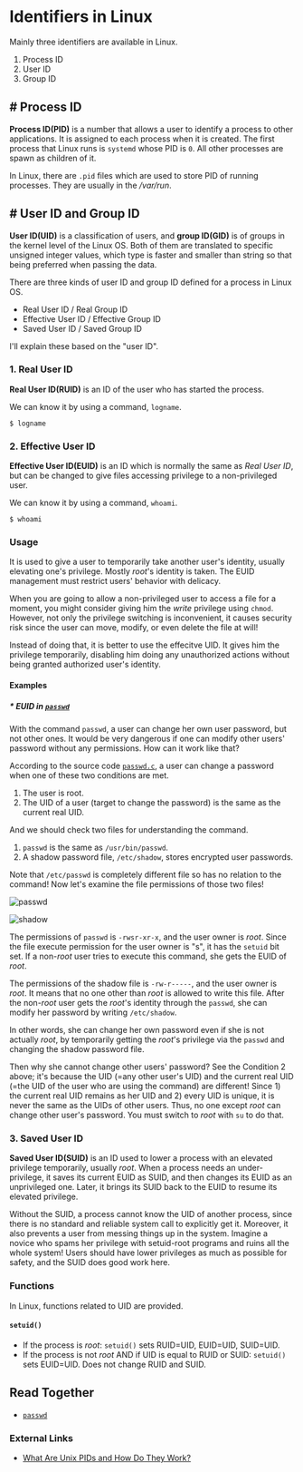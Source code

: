 # Identifiers in Linux
Mainly three identifiers are available in Linux.

1. Process ID
2. User ID
3. Group ID

## # Process ID
**Process ID(PID)** is a number that allows a user to identify a process to other applications. It is assigned to each process when it is created. The first process that Linux runs is `systemd` whose PID is `0`. All other processes are spawn as children of it.

In Linux, there are `.pid` files which are used to store PID of running processes. They are usually in the */var/run*.

## # User ID and Group ID
**User ID(UID)** is a classification of users, and **group ID(GID)** is of groups in the kernel level of the Linux OS.
Both of them are translated to specific unsigned integer values,
which type is faster and smaller than string so that being preferred when passing the data.

There are three kinds of user ID and group ID defined for a process in Linux OS.

* Real User ID / Real Group ID
* Effective User ID / Effective Group ID
* Saved User ID / Saved Group ID

I'll explain these based on the "user ID".

### 1. Real User ID
**Real User ID(RUID)** is an ID of the user who has started the process.

We can know it by using a command, `logname`.

    $ logname

### 2. Effective User ID
**Effective User ID(EUID)** is an ID which is normally the same as *Real User ID*, but can be changed to give files accessing privilege to a non-privileged user.

We can know it by using a command, `whoami`.

    $ whoami

### Usage
It is used to give a user to temporarily take another user's identity, usually elevating one's privilege. Mostly *root*'s identity is taken. The EUID management must restrict users' behavior with delicacy.

When you are going to allow a non-privileged user to access a file for a moment, you might consider giving him the *write* privilege using `chmod`. However, not only the privilege switching is inconvenient, it causes security risk since the user can move, modify, or even delete the file at will!

Instead of doing that, it is better to use the effecitve UID. It gives him the privilege temporarily, disabling him doing any unauthorized actions without being granted authorized user's identity.

#### Examples

##### * EUID in [`passwd`](https://github.com/reruo321/OS-Self-Study/tree/main/_Appendix/Linux/Commands/P/passwd)

With the command `passwd`, a user can change her own user password, but not other ones. It would be very dangerous if one can modify other users' password without any permissions.
How can it work like that? 

According to the source code [`passwd.c`](https://github.com/shadow-maint/shadow/blob/f76c31f50ed0cca018591cc2d0b43837d6224f7d/src/passwd.c#L990C2-L1004C1), a user can change a password when one of these two conditions are met.

1. The user is root.
2. The UID of a user (target to change the password) is the same as the current real UID.

And we should check two files for understanding the command.

1. `passwd` is the same as `/usr/bin/passwd`.
2. A shadow password file, `/etc/shadow`, stores encrypted user passwords.

Note that `/etc/passwd` is completely different file so has no relation to the command! Now let's examine the file permissions of those two files!

![passwd](https://github.com/reruo321/OS-Self-Study/assets/48712088/722d5a54-1537-4c6f-9494-ad03ea8149a7)

![shadow](https://github.com/reruo321/OS-Self-Study/assets/48712088/598f451a-c9a0-4b55-be3e-2b0227de0868)

The permissions of `passwd` is `-rwsr-xr-x`, and the user owner is *root*. Since the file execute permission for the user owner is "s", it has the `setuid` bit set. If a non-*root* user tries to execute this command, she gets the EUID of *root*.

The permissions of the shadow file is `-rw-r-----`, and the user owner is *root*. It means that no one other than *root* is allowed to write this file. After the non-*root* user gets the *root*'s identity through the `passwd`, she can modify her password by writing `/etc/shadow`.

In other words, she can change her own password even if she is not actually *root*, by temporarily getting the *root*'s privilege via the `passwd` and changing the shadow password file.

Then why she cannot change other users' password? See the Condition 2 above; it's because the UID (=any other user's UID) and the current real UID (=the UID of the user who are using the command) are different! Since 1) the current real UID remains as her UID and 2) every UID is unique, it is never the same as the UIDs of other users. Thus, no one except *root* can change other user's password. You must switch to *root* with `su` to do that.

### 3. Saved User ID
**Saved User ID(SUID)** is an ID used to lower a process with an elevated privilege temporarily, usually *root*. When a process needs an under-privilege, it saves its current EUID as SUID, and then changes its EUID as an unprivileged one. Later, it brings its SUID back to the EUID to resume its elevated privilege.

Without the SUID, a process cannot know the UID of another process, since there is no standard and reliable system call to explicitly get it. Moreover, it also prevents a user from messing things up in the system. Imagine a novice who spams her privilege with setuid-root programs and ruins all the whole system! Users should have lower privileges as much as possible for safety, and the SUID does good work here.

### Functions
In Linux, functions related to UID are provided.
#### `setuid()`
* If the process is *root*: `setuid()` sets RUID=UID, EUID=UID, SUID=UID.
* If the process is not *root* AND if UID is equal to RUID or SUID: `setuid()` sets EUID=UID. Does not change RUID and SUID.

## Read Together
* [`passwd`](https://github.com/reruo321/OS-Self-Study/tree/main/_Appendix/Linux/Commands/P/passwd)

### External Links
* [What Are Unix PIDs and How Do They Work?](https://www.howtogeek.com/devops/what-are-unix-pids-and-how-do-they-work/)
